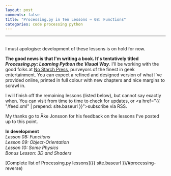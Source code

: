 ```yaml
---
layout: post
comments: false
title: "Processing.py in Ten Lessons – 08: Functions"
categories: code processing python
---
```


---
&nbsp;  
I must apologise: development of these lessons is on hold for now.

**The good news is that I'm writing a book. It's tentatively titled *Processing.py: Learning Python the Visual Way***. I'll be working with the good folks at [No Starch Press](https://nostarch.com/), purveyors of the finest in geek entertainment. You can expect a refined and designed version of what I've provided online, printed in full colour with new chapters and nice margins to scrawl in.

I will finish off the remaining lessons (listed below), but cannot say exactly when. You can visit from time to time to check for updates, or <a href="{{ "/feed.xml" | prepend: site.baseurl }}">subscribe via RSS</a>.

My thanks go to Åke Jonsson for his feedback on the lessons I've posted up to this point.

**In development**  
*Lesson 08: Functions*  
*Lesson 09: Object-Orientation*  
*Lesson 10: Some Physics*  
*Bonus Lesson: 3D and Shaders*

[Complete list of Processing.py lessons]({{ site.baseurl }}/#processing-reverse)
